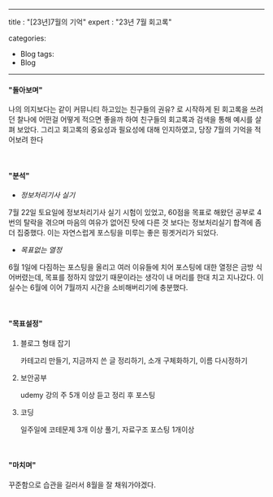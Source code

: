 <script src="https://giscus.app/client.js"
        data-repo="EagerBeaverLee/chat_DB"
        data-repo-id="R_kgDOKEWezw"
        data-category="Announcements"
        data-category-id="DIC_kwDOKEWez84CYZ4V"
        data-mapping="pathname"
        data-strict="0"
        data-reactions-enabled="1"
        data-emit-metadata="0"
        data-input-position="top"
        data-theme="preferred_color_scheme"
        data-lang="ko"
        crossorigin="anonymous"
        async>
</script>

---
title : "[23년]7월의 기억"
expert : "23년 7월 회고록"

categories:
  - Blog
tags:
  - Blog
---

#### "돌아보며"

나의 의지보다는 같이 커뮤니티 하고있는 친구들의 권유? 로 시작하게 된 회고록을 쓰려던 찰나에 어떤걸 어떻게 적으면 좋을까 하여 친구들의 회고록과 검색을 통해 예시를 살펴 보았다. 그리고 회고록의 중요성과 필요성에 대해 인지하였고, 당장 7월의 기억을 적어보려 한다

<br/>

#### "분석"

- *정보처리기사 실기*

7월 22일 토요일에 정보처리기사 실기 시험이 있었고, 60점을 목표로 해왔던 공부로 4번의 탈락을 겪으며 마음의 여유가 없어진 탓에 다른 것 보다는 정보처리실기 합격에 좀 더 집중했다. 이는 자연스럽게 포스팅을 미루는 좋은 핑곗거리가 되었다.

- *목표없는 열정*

6월 1일에 다짐하는 포스팅을 올리고 여러 이유들에 치어 포스팅에 대한 열정은 금방 식어버렸는데, 목표를 정하지 않았기 때문이라는 생각이 내 머리를 한대 치고 지나갔다. 이 실수는 6월에 이어 7월까지 시간을 소비해버리기에 충분했다.

<br/>

#### "목표설정"

1. 블로그 형태 잡기
   
   카테고리 만들기, 지금까지 쓴 글 정리하기, 소개 구체화하기, 이름 다시정하기

2. 보안공부
   
   udemy 강의 주 5개 이상 듣고 정리 후 포스팅

3. 코딩
   
   일주일에 코테문제 3개 이상 풀기, 자료구조 포스팅 1개이상
   
   <br/>

#### "마치며"

꾸준함으로 습관을 길러서 8월을 잘 채워가야겠다.

